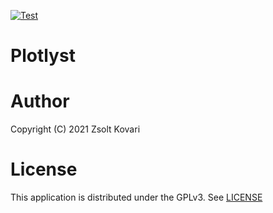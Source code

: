[![Test](https://github.com/zkovari/plotlyst/actions/workflows/test.yml/badge.svg)](https://github.com/zkovari/plotlyst/actions/workflows/test.yml)
# Plotlyst


# Author

Copyright (C) 2021  Zsolt Kovari

# License

This application is distributed under the GPLv3. See [LICENSE](LICENSE)
